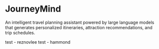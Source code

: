 # JourneyMind
An intelligent travel planning assistant powered by large language models that generates personalized itineraries, attraction recommendations, and trip schedules.

test - reznovlee
test - hammond